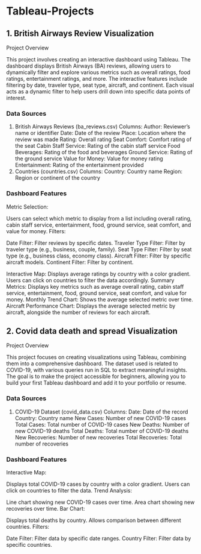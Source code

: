 # Tableau-Projects
## 1. British Airways Review Visualization

Project Overview

This project involves creating an interactive dashboard using Tableau. The dashboard displays British Airways (BA) reviews, allowing users to dynamically filter and explore various metrics such as overall ratings, food ratings, entertainment ratings, and more. The interactive features include filtering by date, traveler type, seat type, aircraft, and continent. Each visual acts as a dynamic filter to help users drill down into specific data points of interest.

### Data Sources
1. British Airways Reviews (ba_reviews.csv)
Columns:
Author: Reviewer’s name or identifier
Date: Date of the review
Place: Location where the review was made
Rating: Overall rating
Seat Comfort: Comfort rating of the seat
Cabin Staff Service: Rating of the cabin staff service
Food Beverages: Rating of the food and beverages
Ground Service: Rating of the ground service
Value for Money: Value for money rating
Entertainment: Rating of the entertainment provided
2. Countries (countries.csv)
Columns:
Country: Country name
Region: Region or continent of the country
### Dashboard Features
Metric Selection:

Users can select which metric to display from a list including overall rating, cabin staff service, entertainment, food, ground service, seat comfort, and value for money.
Filters:

Date Filter: Filter reviews by specific dates.
Traveler Type Filter: Filter by traveler type (e.g., business, couple, family).
Seat Type Filter: Filter by seat type (e.g., business class, economy class).
Aircraft Filter: Filter by specific aircraft models.
Continent Filter: Filter by continent.

Interactive Map: Displays average ratings by country with a color gradient. Users can click on countries to filter the data accordingly.
Summary Metrics: Displays key metrics such as average overall rating, cabin staff service, entertainment, food, ground service, seat comfort, and value for money.
Monthly Trend Chart: Shows the average selected metric over time.
Aircraft Performance Chart: Displays the average selected metric by aircraft, alongside the number of reviews for each aircraft.

## 2. Covid data death and spread Visualization

Project Overview

This project focuses on creating visualizations using Tableau, combining them into a comprehensive dashboard. The dataset used is related to COVID-19, with various queries run in SQL to extract meaningful insights. The goal is to make the project accessible for beginners, allowing you to build your first Tableau dashboard and add it to your portfolio or resume.

### Data Sources
1. COVID-19 Dataset (covid_data.csv)
Columns:
Date: Date of the record
Country: Country name
New Cases: Number of new COVID-19 cases
Total Cases: Total number of COVID-19 cases
New Deaths: Number of new COVID-19 deaths
Total Deaths: Total number of COVID-19 deaths
New Recoveries: Number of new recoveries
Total Recoveries: Total number of recoveries

### Dashboard Features
Interactive Map:

Displays total COVID-19 cases by country with a color gradient.
Users can click on countries to filter the data.
Trend Analysis:

Line chart showing new COVID-19 cases over time.
Area chart showing new recoveries over time.
Bar Chart:

Displays total deaths by country.
Allows comparison between different countries.
Filters:

Date Filter: Filter data by specific date ranges.
Country Filter: Filter data by specific countries.
